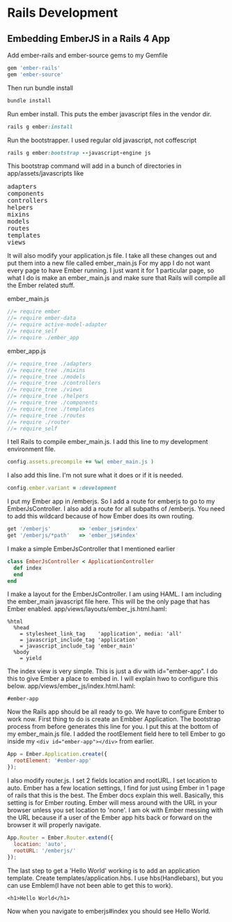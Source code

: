 # Rails Development

## Embedding EmberJS in a Rails 4 App

Add ember-rails and ember-source gems to my Gemfile
``` ruby 
gem 'ember-rails'
gem 'ember-source'
```

Then run bundle install
```ruby
bundle install
```

Run ember install. This puts the ember javascript files in the vendor dir.
``` ruby
rails g ember:install
```

Run the bootstrapper. I used regular old javascript, not coffescript
``` ruby
rails g ember:bootstrap --javascript-engine js
```

This bootstrap command will add in a bunch of directories in app/assets/javascripts like
<pre>
adapters
components
controllers
helpers
mixins
models
routes
templates
views
</pre>

It will also modify your application.js file. I take all these changes out and put them into a new file called ember_main.js For my app I do not want every page to have Ember running. I just want it for 1 particular page, so what I do is make an ember_main.js and make sure that Rails will compile all the Ember related stuff.

ember_main.js
``` javascript
//= require ember
//= require ember-data
//= require active-model-adapter
//= require_self
//= require ./ember_app
```

ember_app.js
``` javascript
//= require_tree ./adapters
//= require_tree ./mixins
//= require_tree ./models
//= require_tree ./controllers
//= require_tree ./views
//= require_tree ./helpers
//= require_tree ./components
//= require_tree ./templates
//= require_tree ./routes
//= require ./router
//= require_self
```

I tell Rails to compile ember_main.js. I add this line to my development environment file.
``` ruby
config.assets.precompile += %w( ember_main.js )
```

I also add this line. I'm not sure what it does or if it is needed.
``` ruby
config.ember.variant = :development
```

I put my Ember app in /emberjs. So I add a route for emberjs to go to my EmberJsController. I also add a route for all subpaths of /emberjs. You need to add this wildcard because of how Ember does its own routing.
``` ruby
get '/emberjs'         => 'ember_js#index'
get '/emberjs/*path'   => 'ember_js#index'
```

I make a simple EmberJsController that I mentioned earlier
``` ruby
class EmberJsController < ApplicationController
  def index
  end
end
```

I make a layout for the EmberJsController. I am using HAML. I am including the ember_main javascript file here. This will be the only page that has Ember enabled.
app/views/layouts/ember_js.html.haml:
``` haml
%html
  %head
    = stylesheet_link_tag    'application', media: 'all'
    = javascript_include_tag 'application'
    = javascript_include_tag 'ember_main'
  %body
    = yield
```

The index view is very simple. This is just a div with id="ember-app". I do this to give Ember a place to embed in. I will explain hwo to configure this below.
app/views/ember_js/index.html.haml:
``` haml
#ember-app
```

Now the Rails app should be all ready to go. We have to configure Ember to work now.
First thing to do is create an Embber Application. The bootstrap process from before generates this line for you.
I put this at the bottom of my ember_main.js file. I added the rootElement field here to tell Ember to go inside my ```<div id="ember-app"></div>``` from earlier.
``` javascript
App = Ember.Application.create({
  rootElement: '#ember-app'
});
```

I also modify router.js. I set 2 fields location and rootURL. I set location to auto. Ember has a few location settings, I find for just using Ember in 1 page of rails that this is the best. The Ember docs explain this well. Basically, this setting is for Ember routing. Ember will mess around with the URL in your browser unless you set location to 'none'. I am ok with Ember messing with the URL because if a user of the Ember app hits back or forward on the browser it will properly navigate. 
``` javascript
App.Router = Ember.Router.extend({
  location: 'auto',
  rootURL: '/emberjs/'
});
```

The last step to get a 'Hello World' working is to add an application template. 
Create templates/application.hbs. I use hbs(Handlebars), but you can use Emblem(I have not been able to get this to work).
```
<h1>Hello World</h1>
```

Now when you navigate to emberjs#index you should see Hello World.
